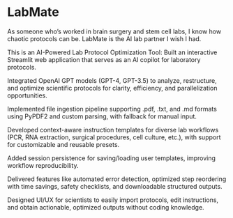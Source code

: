 # LabMate
As someone who’s worked in brain surgery and stem cell labs, I know how chaotic protocols can be. LabMate is the AI lab partner I wish I had.

This is an AI-Powered Lab Protocol Optimization Tool:
Built an interactive Streamlit web application that serves as an AI copilot for laboratory protocols.

Integrated OpenAI GPT models (GPT-4, GPT-3.5) to analyze, restructure, and optimize scientific protocols for clarity, efficiency, and parallelization opportunities.

Implemented file ingestion pipeline supporting .pdf, .txt, and .md formats using PyPDF2 and custom parsing, with fallback for manual input.

Developed context-aware instruction templates for diverse lab workflows (PCR, RNA extraction, surgical procedures, cell culture, etc.), with support for customizable and reusable presets.

Added session persistence for saving/loading user templates, improving workflow reproducibility.

Delivered features like automated error detection, optimized step reordering with time savings, safety checklists, and downloadable structured outputs.

Designed UI/UX for scientists to easily import protocols, edit instructions, and obtain actionable, optimized outputs without coding knowledge.
